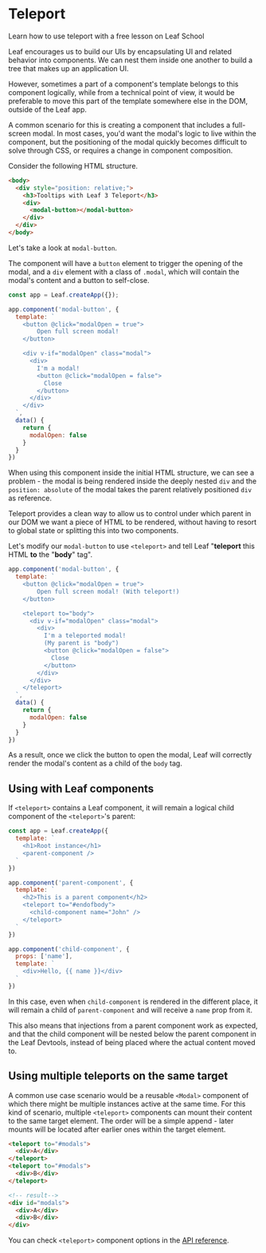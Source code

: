 # Teleport

<VideoLesson href="https://Leafschool.io/lessons/Leaf-3-teleport?friend=leafphp" title="Learn how to use teleport with Leaf School">Learn how to use teleport with a free lesson on Leaf School</VideoLesson>

Leaf encourages us to build our UIs by encapsulating UI and related behavior into components. We can nest them inside one another to build a tree that makes up an application UI.

However, sometimes a part of a component's template belongs to this component logically, while from a technical point of view, it would be preferable to move this part of the template somewhere else in the DOM, outside of the Leaf app.

A common scenario for this is creating a component that includes a full-screen modal. In most cases, you'd want the modal's logic to live within the component, but the positioning of the modal quickly becomes difficult to solve through CSS, or requires a change in component composition.

Consider the following HTML structure.

```html
<body>
  <div style="position: relative;">
    <h3>Tooltips with Leaf 3 Teleport</h3>
    <div>
      <modal-button></modal-button>
    </div>
  </div>
</body>
```

Let's take a look at `modal-button`.

The component will have a `button` element to trigger the opening of the modal, and a `div` element with a class of `.modal`, which will contain the modal's content and a button to self-close.

```js
const app = Leaf.createApp({});

app.component('modal-button', {
  template: `
    <button @click="modalOpen = true">
        Open full screen modal!
    </button>

    <div v-if="modalOpen" class="modal">
      <div>
        I'm a modal! 
        <button @click="modalOpen = false">
          Close
        </button>
      </div>
    </div>
  `,
  data() {
    return {
      modalOpen: false
    }
  }
})
```

When using this component inside the initial HTML structure, we can see a problem - the modal is being rendered inside the deeply nested `div` and the `position: absolute` of the modal takes the parent relatively positioned `div` as reference.

Teleport provides a clean way to allow us to control under which parent in our DOM we want a piece of HTML to be rendered, without having to resort to global state or splitting this into two components.

Let's modify our `modal-button` to use `<teleport>` and tell Leaf "**teleport** this HTML **to** the "**body**" tag".

```js
app.component('modal-button', {
  template: `
    <button @click="modalOpen = true">
        Open full screen modal! (With teleport!)
    </button>

    <teleport to="body">
      <div v-if="modalOpen" class="modal">
        <div>
          I'm a teleported modal! 
          (My parent is "body")
          <button @click="modalOpen = false">
            Close
          </button>
        </div>
      </div>
    </teleport>
  `,
  data() {
    return {
      modalOpen: false
    }
  }
})
```

As a result, once we click the button to open the modal, Leaf will correctly render the modal's content as a child of the `body` tag.

<common-codepen-snippet title="Leaf 3 Teleport" slug="gOPNvjR" tab="js,result" />

## Using with Leaf components

If `<teleport>` contains a Leaf component, it will remain a logical child component of the `<teleport>`'s parent:

```js
const app = Leaf.createApp({
  template: `
    <h1>Root instance</h1>
    <parent-component />
  `
})

app.component('parent-component', {
  template: `
    <h2>This is a parent component</h2>
    <teleport to="#endofbody">
      <child-component name="John" />
    </teleport>
  `
})

app.component('child-component', {
  props: ['name'],
  template: `
    <div>Hello, {{ name }}</div>
  `
})
```

In this case, even when `child-component` is rendered in the different place, it will remain a child of `parent-component` and will receive a `name` prop from it.

This also means that injections from a parent component work as expected, and that the child component will be nested below the parent component in the Leaf Devtools, instead of being placed where the actual content moved to.

## Using multiple teleports on the same target

A common use case scenario would be a reusable `<Modal>` component of which there might be multiple instances active at the same time. For this kind of scenario, multiple `<teleport>` components can mount their content to the same target element. The order will be a simple append - later mounts will be located after earlier ones within the target element.

```html
<teleport to="#modals">
  <div>A</div>
</teleport>
<teleport to="#modals">
  <div>B</div>
</teleport>

<!-- result-->
<div id="modals">
  <div>A</div>
  <div>B</div>
</div>
```

You can check `<teleport>` component options in the [API reference](../api/built-in-components.html#teleport).
